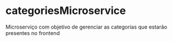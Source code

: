 # categoriesMicroservice
Microserviço com objetivo de gerenciar as categorias que estarão presentes no frontend
